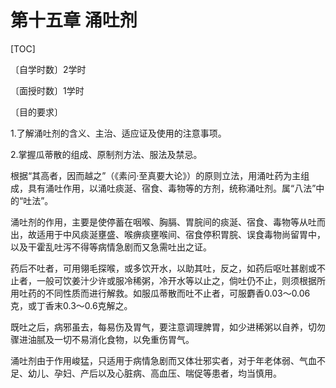 # 第十五章  涌吐剂

[TOC]

〔自学时数〕2学时

〔面授时数〕1学时

〔目的要求〕

1.了解涌吐剂的含义、主治、适应证及使用的注意事项。

2.掌握瓜蒂散的组成、原制剂方法、服法及禁忌。

根据“其高者，因而越之”（《素问·至真要大论》）的原则立法，用涌吐药为主组成，具有涌吐作用，以涌吐痰涎、宿食、毒物等的方剂，统称涌吐剂。属“八法”中的“吐法”。

涌吐剂的作用，主要是使停蓄在咽喉、胸膈、胃脘间的痰涎、宿食、毒物等从吐而出，故适用于中风痰涎壅盛、喉痹痰壅喉间、宿食停积胃脘、误食毒物尚留胃中，以及干霍乱吐泻不得等病情急剧而又急需吐出之证。

药后不吐者，可用翎毛探喉，或多饮开水，以助其吐，反之，如药后呕吐甚剧或不止者，一般可饮姜汁少许或服冷稀粥，冷开水等以止之，倘吐仍不止，则须根据所用吐药的不同性质而进行解救。如服瓜蒂散而吐不止者，可服麝香0.03～0.06克，或丁香末0.3～0.6克解之。

既吐之后，病邪虽去，每易伤及胃气，要注意调理脾胃，如少进稀粥以自养，切勿骤进油腻及一切不易消化食物，以免重伤胃气。

涌吐剂由于作用峻猛，只适用于病情急剧而又体壮邪实者，对于年老体弱、气血不足、幼儿、孕妇、产后以及心脏病、高血压、喘促等患者，均当慎用。
